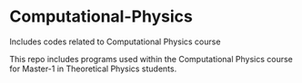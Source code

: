 # Computational-Physics
Includes codes related to Computational Physics course

This repo includes programs used within the Computational Physics course for Master-1 in Theoretical Physics students.
